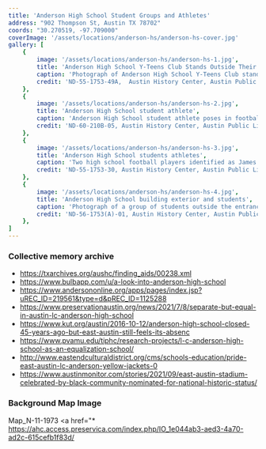 ```yaml
---
title: 'Anderson High School Student Groups and Athletes'
address: "902 Thompson St, Austin TX 78702"
coords: "30.270519, -97.709000"
coverImage: '/assets/locations/anderson-hs/anderson-hs-cover.jpg'
gallery: [
    {
        image: '/assets/locations/anderson-hs/anderson-hs-1.jpg',
        title: 'Anderson High School Y-Teens Club Stands Outside Their School',
        caption: 'Photograph of Anderson High School Y-Teens Club standing outside their school. They are all standing around the Y-Teens logo.',
        credit: 'ND-55-1753-49A,  Austin History Center, Austin Public Library.'
    },
    {
        image: '/assets/locations/anderson-hs/anderson-hs-2.jpg',
        title: 'Anderson High School student athlete',
        caption: 'Anderson High School student athlete poses in football uniform in center position.',
        credit: 'ND-60-210B-05, Austin History Center, Austin Public Library.'
    },
    {
        image: '/assets/locations/anderson-hs/anderson-hs-3.jpg',
        title: 'Anderson High School students athletes',
        caption: 'Two high school football players identified as James Moten and Maurice Miller.',
        credit: 'ND-55-1753-30, Austin History Center, Austin Public Library.'
    },
    {
        image: '/assets/locations/anderson-hs/anderson-hs-4.jpg',
        title: 'Anderson High School building exterior and students',
        caption: 'Photograph of a group of students outside the entrance to Anderson High School. In the mixture of boys and girls, most students are exiting the building after school, while a few stand and talk to each other. One girl sits on the wall and reads from a notebook. The girls all wear long skirts, blouses, white socks and black shoes. The boys wears slacks and shirts, and one wears a jacket.',
        credit: 'ND-56-1753(A)-01, Austin History Center, Austin Public Library.'
    },
]
---
```


### Collective memory archive
* <a target="_blank" href="https://txarchives.org/aushc/finding_aids/00238.xml">https://txarchives.org/aushc/finding_aids/00238.xml</a>
* <a target="_blank" href="https://www.bulbapp.com/u/a-look-into-anderson-high-school">https://www.bulbapp.com/u/a-look-into-anderson-high-school</a>
* <a target="_blank" href="https://www.andersononline.org/apps/pages/index.jsp?uREC_ID=219561&type=d&pREC_ID=1125288">https://www.andersononline.org/apps/pages/index.jsp?uREC_ID=219561&type=d&pREC_ID=1125288</a>
* <a target="_blank" href="https://www.preservationaustin.org/news/2021/7/8/separate-but-equal-in-austin-lc-anderson-high-school">https://www.preservationaustin.org/news/2021/7/8/separate-but-equal-in-austin-lc-anderson-high-school</a>
* <a target="_blank" href="https://www.kut.org/austin/2016-10-12/anderson-high-school-closed-45-years-ago-but-east-austin-still-feels-its-absence">https://www.kut.org/austin/2016-10-12/anderson-high-school-closed-45-years-ago-but-east-austin-still-feels-its-absenc</a>
* <a target="_blank" href="https://www.pvamu.edu/tiphc/research-projects/l-c-anderson-high-school-as-an-equalization-school/">https://www.pvamu.edu/tiphc/research-projects/l-c-anderson-high-school-as-an-equalization-school/</a>
* <a target="_blank" href="http://www.eastendculturaldistrict.org/cms/schools-education/pride-east-austin-lc-anderson-yellow-jackets-0">http://www.eastendculturaldistrict.org/cms/schools-education/pride-east-austin-lc-anderson-yellow-jackets-0</a>
* <a target="_blank" href="https://www.austinmonitor.com/stories/2021/09/east-austin-stadium-celebrated-by-black-community-nominated-for-national-historic-status/
">https://www.austinmonitor.com/stories/2021/09/east-austin-stadium-celebrated-by-black-community-nominated-for-national-historic-status/</a>

### Background Map Image
Map_N-11-1973
<a href="* <a target="_blank" href="https://ahc.access.preservica.com/index.php/IO_1e044ab3-aed3-4a70-ad2c-615cefb1f83d/" target="_blank">https://ahc.access.preservica.com/index.php/IO_1e044ab3-aed3-4a70-ad2c-615cefb1f83d/</a>

